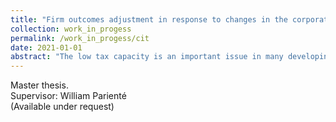 ```yaml
---
title: "Firm outcomes adjustment in response to changes in the corporate income tax rate in Developing Countries: Evidence from Ecuador 2013 - 2019"
collection: work_in_progess
permalink: /work_in_progess/cit
date: 2021-01-01
abstract: "The low tax capacity is an important issue in many developing and emerging countries. Most governments have tackled this issue by implementing fiscal reforms that comprise changes in tax rates, improvements in administrative enforcement or even both at the same time. I use a quasi experimental setting created as a result of a fiscal reform in Ecuador in late 2014. Using a panel of administrative data from firms financial statements during the period 2013-2018, I exploit the variation created by the reform that consisted in an increase from 22% to 25% - in 2015 - and to 28% - in 2018 - on the statutory corporate income tax rate. Three types of responses are studied: 1) corporate size responses, 2) financing responses, 3) profit shifting responses and 4) changes in ownership structure after the reform. Even though there is a large literature that has been built around firms behavior to changes in corporate tax rates in developed countries, there is ambiguos and scarced evidence about the responses of firms to fiscal reforms in developing and emerging countries."
---
```

Master thesis. <br /> Supervisor: William Parienté <br />
(Available under request)
